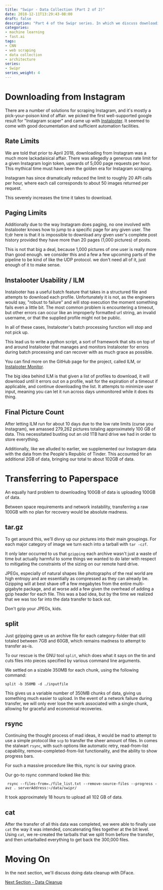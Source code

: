 ```yaml
---
title: "Swipr - Data Collection (Part 2 of 2)"
date: 2018-12-11T13:29:43-08:00
draft: false
description: "Part 4 of the Swipr series. In which we discuss downloading 100 GB of pictures."
categories:
- machine learning
- fast.ai
tags:
- CNN
- web scraping
- data collection
- architecture
series:
- Swipr
series_weight: 4
---
```


# Downloading from Instagram

There are a number of solutions for scraping Instagram, and it's mostly a pick-your-poison kind of affair. we picked the first well-supported google result for "Instagram scaper" and came up with [Instalooter](https://github.com/althonos/InstaLooter). It seemed to come with good documentation and sufficient automation facilities.


## Rate Limits 

We are told that prior to April 2018, downloading from Instagram was a much more lackadaisical affair. There was allegedly a generous rate limit for a given Instagram login token, upwards of 5,000 page requests per hour. This mythical time must have been the golden era for Instagram scraping.

Instagram has since dramatically reduced the limit to roughly 20 API calls per hour, where each call corresponds to about 50 images returned per request.

This severely increases the time it takes to download.

## Paging Limits 

Additionally due to the way Instagram does paging, no one involved with Instalooter knows how to jump to a specific page for any given user. The tl;dr here is that it is impossible to download any given user's complete post history provided they have more than 20 pages (1,000 pictures) of posts.

This is not that big a deal, because 1,000 pictures of one user is really more than good enough. we consider this and a few a few upcoming parts of the pipeline to be kind of like the UDP protocol. we don't need all of it, just enough of it to make sense.

## Instalooter Usability / ILM

Instalooter has a useful batch feature that takes in a structured file and attempts to download each profile. Unfortunately it is not, as the engineers would say, "robust to failure" and will stop execution the moment something fails even a little bit. The most common problem is encountering a timeout, but other errors can occur like an improperly formatted url string, an invalid username, or that the supplied profile might not be public.

In all of these cases, Instalooter's batch processing function will stop and not pick up.

This lead us to write a python script, a sort of framework that sits on top of and around Instalooter that manages and monitors Instalooter for errors during batch processing and can recover with as much grace as possible.

You can find more on the GitHub page for the project, called ILM, or [Instalooter Monitor](https://github.com/0xNF/ilm). 

The big idea behind ILM is that given a list of profiles to download, it will download until it errors out on a profile, wait for the expiration of a timeout if applicable, and continue downloading the list. It attempts to minimize user input, meaning you can let it run across  days unmonitored while it does its thing.

## Final Picture Count

After letting ILM run for about 10 days due to the low rate limits (curse you Instagram), we amassed 279,262 pictures totaling approximately 100 GB of data. This necessitated busting out an old 1TB hard drive we had in order to store everything.

Additionally, like we alluded to earlier, we supplemented our Instagram data with the data from the People's Republic of Tinder. This accounted for an additional 2GB of data, bringing our total to about 102GB of data.

# Transferring to Paperspace

An equally hard problem to downloading 100GB of data is uploading 100GB of data.

Between space requirements and network instability, transferring a raw 100GB with no plan for recovery would be absolute madness.

## tar.gz

To get around this, we'll divvy up our pictures into their main groupings. For each major category of image we turn each into a tarball with `tar -czf`. 

It only later occurred to us that `gzipping` each archive wasn't just a waste of time but actually harmful to some things we wanted to do later with respect to mitigating the constraints of the sizing on our remote hard drive.

JPEGs, especially of natural shapes like photographs of the real world are high entropy and are essentially as compressed as they can already be. Gzipping will at best shave off a few megabytes from the entire multi-gigabyte package, and at worse add a few given the overhead of adding a gzip header for each file. This was a bad idea, but by the time we realized that we was too far into the data transfer to back out.

Don't gzip your JPEGs, kids.


## split

Just gzipping gave us an archive file for each category-folder that still totaled  between 7GB and 60GB, which remains madness to attempt to transfer as-is.

To our rescue is the GNU tool `split`, which does what it says on the tin and cuts files into pieces specified by various command line arguments.

We settled on a sizable 350MB for each chunk, using the following command:

```
split -b 350MB -d ./inputfile
```

This gives us a variable number of 350MB chunks of data, giving us something much easier to upload. In the event of a network failure during transfer, we will only ever lose the work associated with a single chunk, allowing for graceful and economical recoveries.

## rsync

Continuing the thought process of mad ideas, it would be mad to attempt to use a simple protocol like `scp` to transfer the sheer amount of files. In comes the stalwart `rsync`, with such options like automatic retry, read-from-list capability, remove-completed-from-list functionality, and the ability to show progress bars.

For such a massive procedure like this, rsync is our saving grace.

Our go-to rsync command looked like this:

```
 rsync --files-from=./file_list.txt --remove-source-files --progress -avz . serverAddress:~/data/swipr/
 ```

  It took approximately 18 hours to upload all 102 GB of data.


## cat  

After the transfer of all this data was completed, we were able to finally use `cat` the way it was intended, concatenating files together at the bit level. Using `cat`, we re-created the tarballs that we split from before the transfer, and then untarballed everything to get back the 300,000 files.

# Moving On

In the next section, we'll discuss doing data cleanup with DFace.


[Next Section - Data Cleanup](/posts/ml/swipr05)
